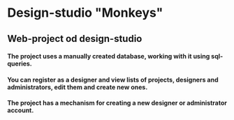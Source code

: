 # Design-studio "Monkeys"

## Web-project od design-studio

#### The project uses a manually created database, working with it using sql-queries.
#### You can register as a designer and view lists of projects, designers and administrators, edit them and create new ones.
#### The project has a mechanism for creating a new designer or administrator account.
